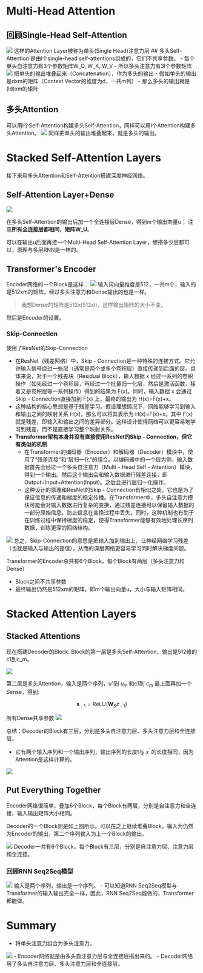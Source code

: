 # Multi-Head Attention
## 回顾Single-Head Self-Attention
<img src="imgs/Pasted image 20250416164422.png">
这样的Attention Layer被称为单头(Single Head)注意力层
## 多头Self-Attention 
是由l个single-head self-attentions组成的，它们不共享参数。
- 每个单头自注意力有3个参数矩阵W_Q, W_K, W_V
- 所以多头注意力有3l个参数矩阵
<img src="imgs2/Pasted image 20250420150755.png">
把单头的输出堆叠起来（Concatenation），作为多头的输出
- 假如单头的输出是dxm的矩阵（Context Vector的维度为d，一共m列）
- 那么多头的输出就是(ld)xm的矩阵

## 多头Attention
可以用l个Self-Attention构建多头Self-Attention，同样可以用l个Attention构建多头Attention。
<img src="imgs2/Pasted image 20250420151335.png">
同样把单头的输出堆叠起来，就是多头的输出。

# Stacked Self-Attention Layers
接下来用多头Attention和Self-Attention搭建深度神经网络。
## Self-Attention Layer+Dense
<img src="imgs2/Pasted image 20250420151747.png">

在多头Self-Attention的输出后加一个全连接层Dense，得到m个输出向量u；
注意**所有全连接层都相同，矩阵W_U**。

可以在输出u后面再接一个Multi-Head Self-Attention Layer，想搭多少层都可以，原理与多层RNN是一样的。

## Transformer's Encoder

Encoder网络的一个Block是这样：
<img src="imgs2/Pasted image 20250420153512.png">
输入词向量维度是512，一共m个，输入的是512xm的矩阵，经过多头注意力和Dense输出的也是一样。
>我想Dense的矩阵是512x(512xl)，这样输出矩阵的大小不变。

然后是Encoder的设置。
### Skip-Connection
使用了ResNet的Skip-Connection
- 在ResNet（残差网络）中，Skip - Connection是一种特殊的连接方式。它允许输入信号绕过一些层（通常是两个或多个卷积层）直接传递到后面的层。具体来说，对于一个残差块（Residual Block），输入数据 x 经过一系列的卷积操作（如先经过一个卷积层，再经过一个批量归一化层，然后是激活函数，接着又是卷积层等一系列操作）得到的结果为 F(x)。同时，输入数据 x 会通过Skip - Connection直接加到 F(x) 上，最终的输出为 H(x)=F(x)+x。
- 这种结构的核心思想是基于残差学习。假设理想情况下，网络能够学习到输入和输出之间的映射关系 H(x)，那么可以将其表示为 H(x)=F(x)+x。其中 F(x) 就是残差，即输入和输出之间的差异部分。这样设计使得网络可以更容易地学习到残差，而不是直接学习整个映射关系。
- **Transformer架构本身并没有直接使用ResNet的Skip - Connection，但它有类似的机制**
    - 在Transformer的编码器（Encoder）和解码器（Decoder）模块中，使用了“残差连接”和“层归一化”的组合。以编码器中的一个层为例，输入数据首先会经过一个多头自注意力（Multi - Head Self - Attention）模块，得到一个输出。然后这个输出会和输入数据进行残差连接，即 Output=Input+Attention(Input)。之后会进行层归一化操作。
    - 这种设计的原理和ResNet的Skip - Connection有相似之处。它也是为了保证信息的传递和梯度的稳定传播。在Transformer中，多头自注意力模块可能会对输入数据进行复杂的变换，通过残差连接可以保留输入数据的一部分原始信息，防止信息在变换过程中丢失。同时，这种机制也有助于在训练过程中保持梯度的稳定，使得Transformer能够有效地处理长序列数据，训练更深的网络结构。

<img src="imgs2/Pasted image 20250420154512.png">
总之，Skip-Connection的意思是把输入加到输出上，让神经网络学习残差（也就是输入与输出的差值），从而的深层网络更容易学习同时解决梯度问题。

Transformer的Encoder总共有6个Block，每个Block有两层（多头注意力和Dense）
- Block之间不共享参数
- 最终输出仍然是512xm的矩阵，即m个输出向量u，大小与输入矩阵相同。

# Stacked Attention Layers
## Stacked Attentions
现在搭建Decoder的Block.
Block的第一层是多头Self-Attention，输出是512维的c1到c_m。

<img src="imgs2/Pasted image 20250420155530.png">

第二层是多头Attention，输入是两个序列，u1到 $u_m$ 和c1到 $c_m$ 
最上面再加一个Sense，得到:

$$\mathbf{s}_{:1}=\mathrm{ReLU}(\mathbf{W}_Sz_{:1})$$

所有Dense共享参数
<img src="imgs2/Pasted image 20250420155912.png">

总结：Decoder的Block有三层，分别是多头自注意力层、多头注意力层和全连接层。
- 它有两个输入序列和一个输出序列，输出序列的长度t与 $x^{\prime}$ 的长度相同，因为Attention是这样计算的。
<img src="imgs2/Pasted image 20250420160357.png">

## Put Everything Together
Encoder网络很简单，叠加6个Block，每个Block有两层，分别是自注意力和全连接，输入输出矩阵大小相同。

Decoder的一个Block则是如上图所示。可以在之上继续堆叠Block，输入为仍然为Encoder的输出，第二个序列输入为上一个Block的输出。

<img src="imgs2/Pasted image 20250420160916.png">
Decoder一共有6个Block，每个Block有三层，分别是自注意力层、注意力层和全连接。

### 回顾RNN Seq2Seq模型
<img src="imgs2/Pasted image 20250420161205.png">
输入是两个序列，输出是一个序列。
- 可以知道RNN Seq2Seq模型与Transformer的输入输出完全一样，因此，RNN Seq2Seq能做的，Transformer都能做。

# Summary
- 将单头注意力组合为多头注意力。
<img src="imgs2/Pasted image 20250420161453.png">
- Encoder网络就是由多头自注意力层与全连接层搭出来的。
- Decoder网络用了多头自注意力层、多头注意力层和全连接层。
